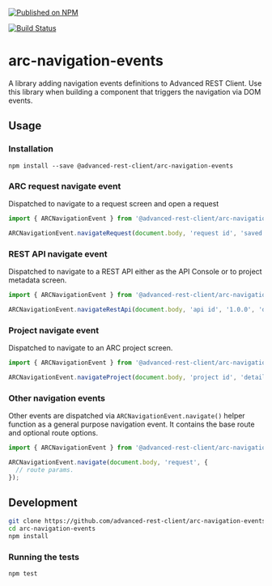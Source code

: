 [![Published on NPM](https://img.shields.io/npm/v/@advanced-rest-client/arc-navigation-events.svg)](https://www.npmjs.com/package/@advanced-rest-client/arc-navigation-events)

[![Build Status](https://travis-ci.com/advanced-rest-client/arc-navigation-events.svg)](https://travis-ci.com/advanced-rest-client/arc-navigation-events)

# arc-navigation-events

A library adding navigation events definitions to Advanced REST Client.
Use this library when building a component that triggers the navigation via DOM events.

## Usage

### Installation
```
npm install --save @advanced-rest-client/arc-navigation-events
```

### ARC request navigate event

Dispatched to navigate to a request screen and open a request

```js
import { ARCNavigationEvent } from '@advanced-rest-client/arc-navigation-events';

ARCNavigationEvent.navigateRequest(document.body, 'request id', 'saved');
```

### REST API navigate event

Dispatched to navigate to a REST API either as the API Console or to project metadata screen.

```js
import { ARCNavigationEvent } from '@advanced-rest-client/arc-navigation-events';

ARCNavigationEvent.navigateRestApi(document.body, 'api id', '1.0.0', 'documentation or detail');
```

### Project navigate event

Dispatched to navigate to an ARC project screen.

```js
import { ARCNavigationEvent } from '@advanced-rest-client/arc-navigation-events';

ARCNavigationEvent.navigateProject(document.body, 'project id', 'detail');
```

### Other navigation events

Other events are dispatched via `ARCNavigationEvent.navigate()` helper function as a general purpose navigation event.
It contains the base route and optional route options.

```js
import { ARCNavigationEvent } from '@advanced-rest-client/arc-navigation-events';

ARCNavigationEvent.navigate(document.body, 'request', {
  // route params.
});
```

## Development

```sh
git clone https://github.com/advanced-rest-client/arc-navigation-events
cd arc-navigation-events
npm install
```

### Running the tests

```sh
npm test
```
